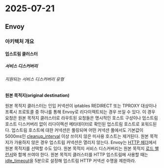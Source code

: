 # 2025-07-21

## Envoy

### 아키텍처 개요

#### 업스트림 클러스터

##### 서비스 디스커버리

###### 지원되는 서비스 디스커버리 유형

**원본 목적지(original destination)**

원본 목적지 클러스터는 인입 커넥션이 iptables REDIRECT 또는 TPROXY 대상이나 프록시 프로토콜 중 하나를 통해 Envoy로 리다이렉트되는 경우 쓰일 수 있다. 이 경우 요청은 원본 목적지 클러스터로 라우트된 요청들은 명시적인 호스트 구성이나 업스트림 호스트 디스커버리 없이 리다이렉션 메타데이터로 확인된 업스트림 호스트로 포워드된다. 업스트림 호스트에 대한 커넥션은 풀링되며 어떤 커넥션 풀에서도 기본값이 5000ms인 [cleanup_interval][api-clusters-cluster-configuration-cluster-cleanup-internval] 이상 쓰이지 않은 미사용 호스트는 제거된다. 원본 목적지가 가용하지 않은 경우 업스트림 커넥션은 열리지 않는다. Envoy는 [HTTP 헤더][arch-upstream-clusters-load-balancing-original-destination-request-header]에서 원본 목적지를 선택할 수도 있다. 원본 목적지 서비스 디스커버리는 원본 목적지 [로드 밸런서][arch-upstream-clusters-load-balancing-original-destination]와 함께 쓰여야 한다. 원본 목적지 클러스터를 HTTP 업스트림에 사용할 때는 [idle_timeout][config-howo-to-timeout-connection-timeout]을 5분으로 설정해 업스트림 HTTP 커넥션 수명을 제한하라.

[api-clusters-cluster-configuration-cluster-cleanup-internval]: https://www.envoyproxy.io/docs/envoy/latest/api-v3/config/cluster/v3/cluster.proto#envoy-v3-api-field-config-cluster-v3-cluster-cleanup-interval
[arch-upstream-clusters-load-balancing-original-destination-request-header]: https://www.envoyproxy.io/docs/envoy/latest/intro/arch_overview/upstream/load_balancing/original_dst#arch-overview-load-balancing-types-original-destination-request-header
[arch-upstream-clusters-load-balancing-original-destination]: https://www.envoyproxy.io/docs/envoy/latest/intro/arch_overview/upstream/load_balancing/original_dst#arch-overview-load-balancing-types-original-destination
[config-howo-to-timeout-connection-timeout]: https://www.envoyproxy.io/docs/envoy/latest/faq/configuration/timeouts#faq-configuration-connection-timeouts